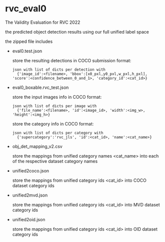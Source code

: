 # rvc_eval0
The Validity Evaluation for RVC 2022

the predicted object detection results using our full unified label space

the zipped file includes
- eval0.test.json

    store the resulting detections in COCO submission format:
    
      json with list of dicts per detection with 
        {'image_id':<filename>, 'bbox':[x0_pxl,y0_pxl,w_pxl,h_pxl], 'score':<confidence_between_0_and_1>, 'category_id':<cat_id>}
      
- eval0_boxable.rvc_test.json
    
    store the input images info in COCO format:
    
      json with list of dicts per image with
        {'file_name':<filename>, 'id':<image_id>, 'width':<img_w>, 'height':<img_h>}
    store the category info in COCO format:
    
      json with list of dicts per category with
        {'supercategory':'rvc_jls', 'id':<cat_id>, 'name':<cat_name>}

- obj_det_mapping_v2.csv
    
    store the mappings from unified category names <cat_name> into each of the respective dataset category names
  
- unified2coco.json
    
    store the mappings from unified category ids <cat_id> into COCO dataset category ids
  
- unified2mvd.json
    
    store the mappings from unified category ids <cat_id> into MVD dataset category ids
  
- unified2oid.json
    
    store the mappings from unified category ids <cat_id> into OID dataset category ids

